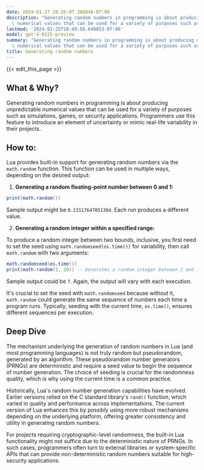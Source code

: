 ```yaml
---
date: 2024-01-27 20:26:07.386846-07:00
description: "Generating random numbers in programming is about producing unpredictable\
  \ numerical values that can be used for a variety of purposes such as simulations,\u2026"
lastmod: '2024-02-25T18:49:56.640853-07:00'
model: gpt-4-0125-preview
summary: "Generating random numbers in programming is about producing unpredictable\
  \ numerical values that can be used for a variety of purposes such as simulations,\u2026"
title: Generating random numbers
---
```


{{< edit_this_page >}}

## What & Why?

Generating random numbers in programming is about producing unpredictable numerical values that can be used for a variety of purposes such as simulations, games, or security applications. Programmers use this feature to introduce an element of uncertainty or mimic real-life variability in their projects.

## How to:

Lua provides built-in support for generating random numbers via the `math.random` function. This function can be used in multiple ways, depending on the desired output:

1. **Generating a random floating-point number between 0 and 1:**

```Lua
print(math.random())
```

Sample output might be `0.13117647051304`. Each run produces a different value.

2. **Generating a random integer within a specified range:**

To produce a random integer between two bounds, inclusive, you first need to set the seed using `math.randomseed(os.time())` for variability, then call `math.random` with two arguments:

```Lua
math.randomseed(os.time())
print(math.random(1, 10)) -- Generates a random integer between 1 and 10
```

Sample output could be `7`. Again, the output will vary with each execution.

It's crucial to set the seed with `math.randomseed` because without it, `math.random` could generate the same sequence of numbers each time a program runs. Typically, seeding with the current time, `os.time()`, ensures different sequences per execution.

## Deep Dive

The mechanism underlying the generation of random numbers in Lua (and most programming languages) is not truly random but pseudorandom, generated by an algorithm. These pseudorandom number generators (PRNGs) are deterministic and require a seed value to begin the sequence of number generation. The choice of seeding is crucial for the randomness quality, which is why using the current time is a common practice.

Historically, Lua's random number generation capabilities have evolved. Earlier versions relied on the C standard library's `rand()` function, which varied in quality and performance across implementations. The current version of Lua enhances this by possibly using more robust mechanisms depending on the underlying platform, offering greater consistency and utility in generating random numbers.

For projects requiring cryptographic-level randomness, the built-in Lua functionality might not suffice due to the deterministic nature of PRNGs. In such cases, programmers often turn to external libraries or system-specific APIs that can provide non-deterministic random numbers suitable for high-security applications.
